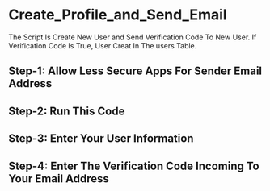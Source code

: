 # Create_Profile_and_Send_Email
The Script Is Create New User and Send Verification Code To New User. 
If Verification Code Is True, User Creat In The users Table.

## Step-1: Allow Less Secure Apps For Sender Email Address

## Step-2: Run This Code

## Step-3: Enter Your User Information

## Step-4: Enter The Verification Code Incoming To Your Email Address

         
